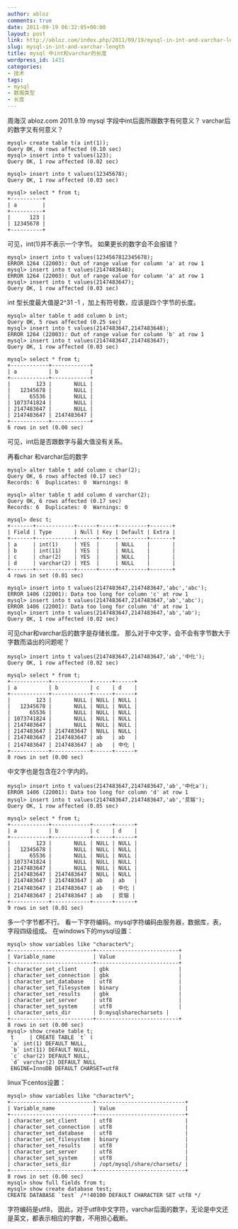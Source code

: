 ```yaml
---
author: abloz
comments: true
date: 2011-09-19 06:32:05+00:00
layout: post
link: http://abloz.com/index.php/2011/09/19/mysql-in-int-and-varchar-length/
slug: mysql-in-int-and-varchar-length
title: mysql 中int和varchar的长度
wordpress_id: 1431
categories:
- 技术
tags:
- mysql
- 数据类型
- 长度
---
```


周海汉
abloz.com
2011.9.19
mysql 字段中int后面所跟数字有何意义？ varchar后的数字又有何意义？


    
    mysql> create table t(a int(1));
    Query OK, 0 rows affected (0.10 sec)
    mysql> insert into t values(123);
    Query OK, 1 row affected (0.02 sec)
    
    mysql> insert into t values(12345678);
    Query OK, 1 row affected (0.03 sec)
    
    mysql> select * from t;
    +----------+
    | a        |
    +----------+
    |      123 |
    | 12345678 |
    +----------+
    
    


可见，int(1)并不表示一个字节。
如果更长的数字会不会报错？

    
    
    mysql> insert into t values(1234567812345678);
    ERROR 1264 (22003): Out of range value for column 'a' at row 1
    mysql> insert into t values(2147483648);
    ERROR 1264 (22003): Out of range value for column 'a' at row 1
    mysql> insert into t values(2147483647);
    Query OK, 1 row affected (0.03 sec)
    


int 型长度最大值是2^31 -1 ，加上有符号数，应该是四个字节的长度。

    
    
    mysql> alter table t add column b int;
    Query OK, 5 rows affected (0.25 sec)
    mysql> insert into t values(2147483647,2147483648);
    ERROR 1264 (22003): Out of range value for column 'b' at row 1
    mysql> insert into t values(2147483647,2147483647);
    Query OK, 1 row affected (0.03 sec)
    
    mysql> select * from t;
    +------------+------------+
    | a          | b          |
    +------------+------------+
    |        123 |       NULL |
    |   12345678 |       NULL |
    |      65536 |       NULL |
    | 1073741824 |       NULL |
    | 2147483647 |       NULL |
    | 2147483647 | 2147483647 |
    +------------+------------+
    6 rows in set (0.00 sec)
    


可见，int后是否跟数字与最大值没有关系。

再看char 和varchar后的数字

    
    
    mysql> alter table t add column c char(2);
    Query OK, 6 rows affected (0.17 sec)
    Records: 6  Duplicates: 0  Warnings: 0
    
    mysql> alter table t add column d varchar(2);
    Query OK, 6 rows affected (0.17 sec)
    Records: 6  Duplicates: 0  Warnings: 0
    
    mysql> desc t;
    +-------+------------+------+-----+---------+-------+
    | Field | Type       | Null | Key | Default | Extra |
    +-------+------------+------+-----+---------+-------+
    | a     | int(1)     | YES  |     | NULL    |       |
    | b     | int(11)    | YES  |     | NULL    |       |
    | c     | char(2)    | YES  |     | NULL    |       |
    | d     | varchar(2) | YES  |     | NULL    |       |
    +-------+------------+------+-----+---------+-------+
    4 rows in set (0.01 sec)
    
    mysql> insert into t values(2147483647,2147483647,'abc','abc');
    ERROR 1406 (22001): Data too long for column 'c' at row 1
    mysql> insert into t values(2147483647,2147483647,'ab','abc');
    ERROR 1406 (22001): Data too long for column 'd' at row 1
    mysql> insert into t values(2147483647,2147483647,'ab','ab');
    Query OK, 1 row affected (0.02 sec)
    


可见char和varchar后的数字是存储长度。
那么对于中文字，会不会有字节数大于字数而溢出的问题呢？

    
    
    mysql> insert into t values(2147483647,2147483647,'ab','中化');
    Query OK, 1 row affected (0.02 sec)
    
    mysql> select * from t;
    +------------+------------+------+------+
    | a          | b          | c    | d    |
    +------------+------------+------+------+
    |        123 |       NULL | NULL | NULL |
    |   12345678 |       NULL | NULL | NULL |
    |      65536 |       NULL | NULL | NULL |
    | 1073741824 |       NULL | NULL | NULL |
    | 2147483647 |       NULL | NULL | NULL |
    | 2147483647 | 2147483647 | NULL | NULL |
    | 2147483647 | 2147483647 | ab   | ab   |
    | 2147483647 | 2147483647 | ab   | 中化 |
    +------------+------------+------+------+
    8 rows in set (0.00 sec)
    


中文字也是包含在2个字内的。

    
    
    mysql> insert into t values(2147483647,2147483647,'ab','中化a');
    ERROR 1406 (22001): Data too long for column 'd' at row 1
    mysql> insert into t values(2147483647,2147483647,'ab','烎镕');
    Query OK, 1 row affected (0.05 sec)
    
    mysql> select * from t;
    +------------+------------+------+------+
    | a          | b          | c    | d    |
    +------------+------------+------+------+
    |        123 |       NULL | NULL | NULL |
    |   12345678 |       NULL | NULL | NULL |
    |      65536 |       NULL | NULL | NULL |
    | 1073741824 |       NULL | NULL | NULL |
    | 2147483647 |       NULL | NULL | NULL |
    | 2147483647 | 2147483647 | NULL | NULL |
    | 2147483647 | 2147483647 | ab   | ab   |
    | 2147483647 | 2147483647 | ab   | 中化 |
    | 2147483647 | 2147483647 | ab   | 烎镕 |
    +------------+------------+------+------+
    9 rows in set (0.01 sec)
    


多一个字节都不行。
看一下字符编码。mysql字符编码由服务器，数据库，表，字段四级组成。
在windows下的mysql设置：

    
    
    mysql> show variables like "character%";
    +--------------------------+--------------------------+
    | Variable_name            | Value                    |
    +--------------------------+--------------------------+
    | character_set_client     | gbk                      |
    | character_set_connection | gbk                      |
    | character_set_database   | utf8                     |
    | character_set_filesystem | binary                   |
    | character_set_results    | gbk                      |
    | character_set_server     | utf8                     |
    | character_set_system     | utf8                     |
    | character_sets_dir       | D:mysqlsharecharsets |
    +--------------------------+--------------------------+
    8 rows in set (0.00 sec)
    mysql> show create table t;
     t     | CREATE TABLE `t` (
     `a` int(1) DEFAULT NULL,
     `b` int(11) DEFAULT NULL,
     `c` char(2) DEFAULT NULL,
     `d` varchar(2) DEFAULT NULL
     ENGINE=InnoDB DEFAULT CHARSET=utf8
    



linux下centos设置：

    
    
    mysql> show variables like "character%";
    +--------------------------+----------------------------+
    | Variable_name            | Value                      |
    +--------------------------+----------------------------+
    | character_set_client     | utf8                       |
    | character_set_connection | utf8                       |
    | character_set_database   | utf8                       |
    | character_set_filesystem | binary                     |
    | character_set_results    | utf8                       |
    | character_set_server     | utf8                       |
    | character_set_system     | utf8                       |
    | character_sets_dir       | /opt/mysql/share/charsets/ |
    +--------------------------+----------------------------+
    8 rows in set (0.00 sec)
    mysql> show full fields from t;
    mysql> show create database test;
    CREATE DATABASE `test` /*!40100 DEFAULT CHARACTER SET utf8 */
    


字符编码是utf8，
因此，对于utf8中文字符，varchar后面的数字，无论是中文还是英文，都表示相应的字数，不用担心截断。
